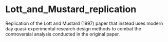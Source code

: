 # Lott_and_Mustard_replication
Replication of the Lott and Mustard (1997) paper that instead uses modern day quasi-experimental research design methods to combat the controversial analysis conducted in the original paper.
